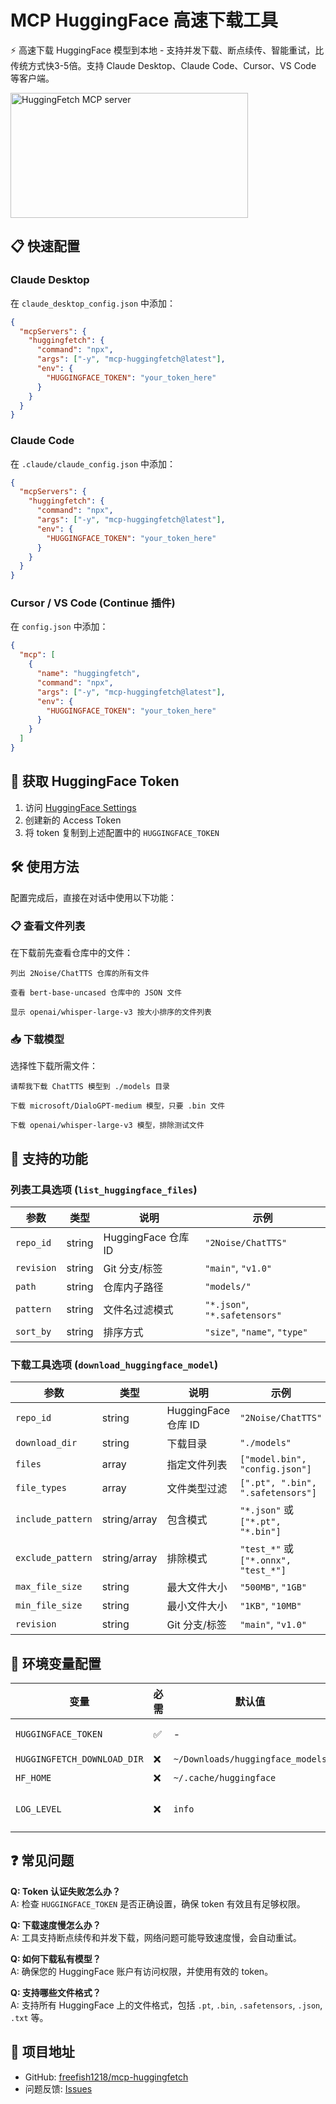 # MCP HuggingFace 高速下载工具

⚡ 高速下载 HuggingFace 模型到本地 - 支持并发下载、断点续传、智能重试，比传统方式快3-5倍。支持 Claude Desktop、Claude Code、Cursor、VS Code 等客户端。

<a href="https://glama.ai/mcp/servers/@freefish1218/mcp-huggingfetch">
  <img width="380" height="200" src="https://glama.ai/mcp/servers/@freefish1218/mcp-huggingfetch/badge" alt="HuggingFetch MCP server" />
</a>

## 📋 快速配置

### Claude Desktop

在 `claude_desktop_config.json` 中添加：

```json
{
  "mcpServers": {
    "huggingfetch": {
      "command": "npx",
      "args": ["-y", "mcp-huggingfetch@latest"],
      "env": {
        "HUGGINGFACE_TOKEN": "your_token_here"
      }
    }
  }
}
```

### Claude Code

在 `.claude/claude_config.json` 中添加：

```json
{
  "mcpServers": {
    "huggingfetch": {
      "command": "npx",
      "args": ["-y", "mcp-huggingfetch@latest"],
      "env": {
        "HUGGINGFACE_TOKEN": "your_token_here"
      }
    }
  }
}
```

### Cursor / VS Code (Continue 插件)

在 `config.json` 中添加：

```json
{
  "mcp": [
    {
      "name": "huggingfetch",
      "command": "npx",
      "args": ["-y", "mcp-huggingfetch@latest"],
      "env": {
        "HUGGINGFACE_TOKEN": "your_token_here"
      }
    }
  ]
}
```

## 🔑 获取 HuggingFace Token

1. 访问 [HuggingFace Settings](https://huggingface.co/settings/tokens)
2. 创建新的 Access Token
3. 将 token 复制到上述配置中的 `HUGGINGFACE_TOKEN`

## 🛠 使用方法

配置完成后，直接在对话中使用以下功能：

### 📋 查看文件列表

在下载前先查看仓库中的文件：

```
列出 2Noise/ChatTTS 仓库的所有文件
```

```
查看 bert-base-uncased 仓库中的 JSON 文件
```

```
显示 openai/whisper-large-v3 按大小排序的文件列表
```

### 📥 下载模型

选择性下载所需文件：

```
请帮我下载 ChatTTS 模型到 ./models 目录
```

```  
下载 microsoft/DialoGPT-medium 模型，只要 .bin 文件
```

```
下载 openai/whisper-large-v3 模型，排除测试文件
```

## 📝 支持的功能

### 列表工具选项 (`list_huggingface_files`)

| 参数 | 类型 | 说明 | 示例 |
|------|------|------|------|
| `repo_id` | string | HuggingFace 仓库 ID | `"2Noise/ChatTTS"` |
| `revision` | string | Git 分支/标签 | `"main"`, `"v1.0"` |
| `path` | string | 仓库内子路径 | `"models/"` |
| `pattern` | string | 文件名过滤模式 | `"*.json"`, `"*.safetensors"` |
| `sort_by` | string | 排序方式 | `"size"`, `"name"`, `"type"` |

### 下载工具选项 (`download_huggingface_model`)

| 参数 | 类型 | 说明 | 示例 |
|------|------|------|------|
| `repo_id` | string | HuggingFace 仓库 ID | `"2Noise/ChatTTS"` |
| `download_dir` | string | 下载目录 | `"./models"` |
| `files` | array | 指定文件列表 | `["model.bin", "config.json"]` |
| `file_types` | array | 文件类型过滤 | `[".pt", ".bin", ".safetensors"]` |
| `include_pattern` | string/array | 包含模式 | `"*.json"` 或 `["*.pt", "*.bin"]` |
| `exclude_pattern` | string/array | 排除模式 | `"test_*"` 或 `["*.onnx", "test_*"]` |
| `max_file_size` | string | 最大文件大小 | `"500MB"`, `"1GB"` |
| `min_file_size` | string | 最小文件大小 | `"1KB"`, `"10MB"` |
| `revision` | string | Git 分支/标签 | `"main"`, `"v1.0"` |

## 🔧 环境变量配置

| 变量 | 必需 | 默认值 | 说明 |
|------|------|--------|------|
| `HUGGINGFACE_TOKEN` | ✅ | - | HuggingFace 访问令牌 |
| `HUGGINGFETCH_DOWNLOAD_DIR` | ❌ | `~/Downloads/huggingface_models` | 默认下载目录 |
| `HF_HOME` | ❌ | `~/.cache/huggingface` | 缓存目录 |
| `LOG_LEVEL` | ❌ | `info` | 日志级别 (`debug`, `info`, `warn`, `error`) |

## ❓ 常见问题

**Q: Token 认证失败怎么办？**  
A: 检查 `HUGGINGFACE_TOKEN` 是否正确设置，确保 token 有效且有足够权限。

**Q: 下载速度慢怎么办？**  
A: 工具支持断点续传和并发下载，网络问题可能导致速度慢，会自动重试。

**Q: 如何下载私有模型？**  
A: 确保您的 HuggingFace 账户有访问权限，并使用有效的 token。

**Q: 支持哪些文件格式？**  
A: 支持所有 HuggingFace 上的文件格式，包括 `.pt`, `.bin`, `.safetensors`, `.json`, `.txt` 等。

## 📖 项目地址

- GitHub: [freefish1218/mcp-huggingfetch](https://github.com/freefish1218/mcp-huggingfetch)
- 问题反馈: [Issues](https://github.com/freefish1218/mcp-huggingfetch/issues)